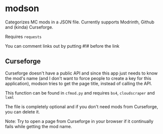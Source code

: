 # modson

Categorizes MC mods in a JSON file.
Currently supports Modrinth, Github and (kinda) Curseforge.

Requires `requests`

You can comment links out by putting #!# before the link

## Curseforge
Curseforge doesn't have a public API and since this app just needs to know the mod's name (and I don't want to force people to create a key for this application), modson tries to get the page title, instead of calling the API.

This function can be found in `cfmod.py` and requires `bs4`, `cloudscraper` and `lxml`

The file is completely optional and if you don't need mods from Curseforge, you can delete it.

Note: Try to open a page from Curseforge in your browser if it continually fails while getting the mod name.